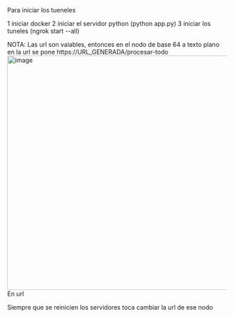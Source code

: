 Para iniciar los tueneles

1 iniciar docker
2 iniciar el servidor python (python app.py)
3 iniciar los tuneles (ngrok start --all)

NOTA: Las url son vaiables, entonces en el nodo de base 64 a texto plano en la url se pone 
https://URL_GENERADA/procesar-todo <img width="546" height="538" alt="image" src="https://github.com/user-attachments/assets/6de88c24-3c85-403e-8b21-5f50acb86bc2" /> En url

Siempre que se reinicien los servidores toca cambiar la url de ese nodo

